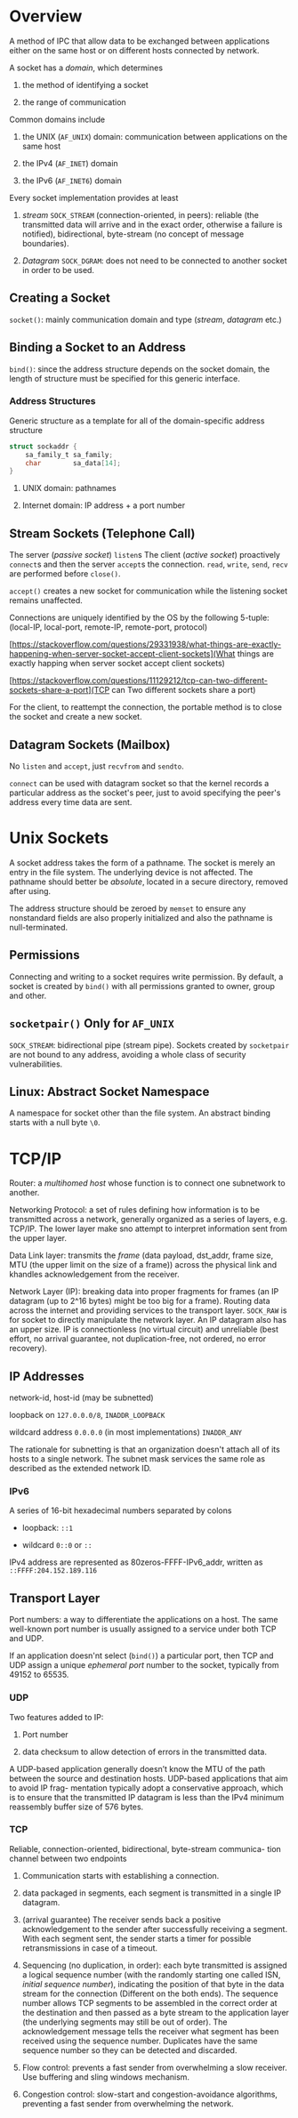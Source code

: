# Overview

A method of IPC that allow data to be exchanged between applications either on the same host or on different hosts connected by network.

A socket has a _domain_, which determines

1. the method of identifying a socket

2. the range of communication

Common domains include

1. the UNIX (`AF_UNIX`) domain: communication between applications on the same host

2. the IPv4 (`AF_INET`) domain

3. the IPv6 (`AF_INET6`) domain

Every socket implementation provides at least

1. _stream_ `SOCK_STREAM` (connection-oriented, in peers): reliable (the transmitted data will arrive and in the exact order, otherwise a failure is notified), bidirectional, byte-stream (no concept of message boundaries).

2. _Datagram_ `SOCK_DGRAM`: does not need to be connected to another socket in order to be used.

## Creating a Socket

`socket()`: mainly communication domain and type (_stream_, _datagram_ etc.)

## Binding a Socket to an Address

`bind()`: since the address structure depends on the socket domain, the length of structure must be specified for this generic interface.

### Address Structures

Generic structure as a template for all of the domain-specific address structure

```c
struct sockaddr {
    sa_family_t sa_family;
    char        sa_data[14];
}
```

1. UNIX domain: pathnames

2. Internet domain: IP address + a port number

## Stream Sockets (Telephone Call)

The server (_passive socket_) `listen`s  The client (_active socket_) proactively `connect`s and then the server `accept`s the connection. `read`, `write`, `send`, `recv` are performed before `close()`.

`accept()` creates a new socket for communication while the listening socket remains unaffected.

Connections are uniquely identified by the OS by the following 5-tuple: (local-IP, local-port, remote-IP, remote-port, protocol)

[https://stackoverflow.com/questions/29331938/what-things-are-exactly-happening-when-server-socket-accept-client-sockets](What things are exactly happing when server socket accept client sockets)

[https://stackoverflow.com/questions/11129212/tcp-can-two-different-sockets-share-a-port](TCP can Two different sockets share a port)

For the client, to reattempt the connection, the portable method is to close the socket and create a new socket.

## Datagram Sockets (Mailbox)

No `listen` and `accept`, just `recvfrom` and `sendto`.

`connect` can be used with datagram socket so that the kernel records a particular address as the socket's peer, just to avoid specifying the peer's address every time data are sent.

# Unix Sockets


A socket address takes the form of a pathname. The socket is merely an entry in the file system. The underlying device is not affected. The pathname should better be _absolute_, located in a secure directory, removed after using.

The address structure should be zeroed by `memset` to ensure any nonstandard fields are also properly initialized and also the pathname is null-terminated.

## Permissions 

Connecting and writing to a socket requires write permission. By default, a socket is created by `bind()` with all permissions granted to owner, group and other.

## `socketpair()` Only for `AF_UNIX`

`SOCK_STREAM`: bidirectional pipe (stream pipe). Sockets created by `socketpair` are not bound to any address, avoiding a whole class of security vulnerabilities.

## Linux: Abstract Socket Namespace

A namespace for socket other than the file system. An abstract binding starts with a null byte `\0`.

# TCP/IP

Router: a _multihomed host_ whose function is to connect one subnetwork to another.

Networking Protocol: a set of rules defining how information is to be transmitted across a network, generally organized as a series of layers, e.g. TCP/IP. The lower layer make sno attempt to interpret information sent from the upper layer.

Data Link layer: transmits the _frame_ (data payload, dst_addr, frame size, MTU (the upper limit on the size of a frame)) across the physical link and khandles acknowledgement from the receiver.

Network Layer (IP): breaking data into proper fragments for frames (an IP datagram (up to 2^16 bytes) might be too big for a frame). Routing data across the internet and providing services to the transport layer. `SOCK_RAW` is for socket to directly manipulate the network layer. An IP datagram also has an upper size. IP is connectionless (no virtual circuit) and unreliable (best effort, no arrival guarantee, not duplication-free, not ordered, no error recovery).

## IP Addresses

network-id, host-id (may be subnetted)

loopback on `127.0.0.0/8`, `INADDR_LOOPBACK`

wildcard address `0.0.0.0` (in most implementations) `INADDR_ANY`

The rationale for subnetting is that an organization doesn't attach all of its hosts to a single network. The subnet mask services the same role as described as the extended network ID.

### IPv6

A series of 16-bit hexadecimal numbers separated by colons

- loopback: `::1`

- wildcard `0::0` or `::`

IPv4 address are represented as 80zeros-FFFF-IPv6_addr, written as `::FFFF:204.152.189.116`


## Transport Layer

Port numbers: a way to differentiate the applications on a host. The same well-known port number is usually assigned to a service under both TCP and UDP.

If an application doesn'nt select (`bind()`) a particular port, then TCP and UDP assign a unique _ephemeral port_ number to the socket, typically from 49152 to 65535.

### UDP

Two features added to IP:

1. Port number

2. data checksum to allow detection of errors in the transmitted data.

A UDP-based application generally doesn’t know the MTU of the path between
the source and destination hosts. UDP-based applications that aim to avoid IP frag-
mentation typically adopt a conservative approach, which is to ensure that the
transmitted IP datagram is less than the IPv4 minimum reassembly buffer size of
576 bytes.

### TCP

Reliable, connection-oriented, bidirectional, byte-stream communica-
tion channel between two endpoints

1. Communication starts with establishing a connection.

2. data packaged in segments, each segment is transmitted in a single IP datagram.

3. (arrival guarantee) The receiver sends back a positive acknowledgement to the sender after successfully receiving a segment. With each segment sent, the sender starts a timer for possible retransmissions in case of a timeout.

4. Sequencing (no duplication, in order): each byte transmitted is assigned a logical sequence number (with the randomly starting one called ISN, _initial sequence number_), indicating the position of that byte in the data stream for the connection (Different on the both ends). The sequence number allows TCP segments to be assembled in the correct order at the destination and then passed as a byte stream to the application layer (the underlying segments may still be out of order). The acknowledgement message tells the receiver what segment has been received using the sequence number. Duplicates have the same sequence number so they can be detected and discarded.

5. Flow control: prevents a fast sender from overwhelming a slow receiver. Use buffering and sling windows mechanism.

6. Congestion control: slow-start and congestion-avoidance algorithms, preventing a fast sender from overwhelming the network.
